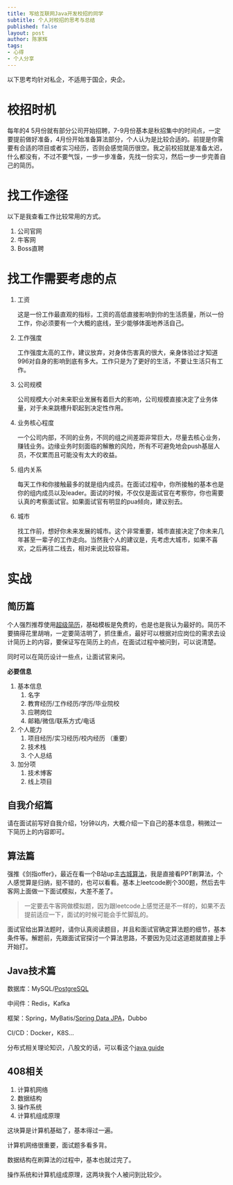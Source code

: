 ```yaml
---
title: 写给互联网Java开发校招的同学
subtitle: 个人对校招的思考与总结
published: false
layout: post
author: 陈家辉
tags:
- 心得
- 个人分享
---
```


以下思考均针对私企，不适用于国企，央企。

# 校招时机

每年的4 5月份就有部分公司开始招聘，7-9月份基本是秋招集中的时间点，一定要提前做好准备，4月份开始准备算法部分，个人认为是比较合适的。前提是你需要有合适的项目或者实习经历，否则会感觉简历很空。我之前校招就是准备太迟，什么都没有，不过不要气馁，一步一步准备，先找一份实习，然后一步一步完善自己的简历。

# 找工作途径

以下是我查看工作比较常用的方式。

1. 公司官网
2. 牛客网
3. Boss直聘

# 找工作需要考虑的点

1. 工资

   这是一份工作最直观的指标，工资的高低直接影响到你的生活质量，所以一份工作，你必须要有一个大概的底线，至少能够体面地养活自己。

2. 工作强度

   工作强度太高的工作，建议放弃，对身体伤害真的很大，亲身体验过才知道996对自身的影响到底有多大。工作只是为了更好的生活，不要让生活只有工作。

3. 公司规模

   公司规模大小对未来职业发展有着巨大的影响，公司规模直接决定了业务体量，对于未来跳槽升职起到决定性作用。

4. 业务核心程度

   一个公司内部，不同的业务，不同的组之间差距非常巨大，尽量去核心业务，赚钱业务。边缘业务时刻面临的解散的风险，所有不可避免地会push基层人员，不仅累而且可能没有太大的收益。

5. 组内关系

   每天工作和你接触最多的就是组内成员。在面试过程中，你所接触的基本也是你的组内成员以及leader。面试的时候，不仅仅是面试官在考察你，你也需要认真的考察面试官。如果面试官有明显的pua倾向，建议别去。

6. 城市

   找工作前，想好你未来发展的城市。这个非常重要，城市直接决定了你未来几年甚至一辈子的工作走向。当然我个人的建议是，先考虑大城市，如果不喜欢，之后再往二线去，相对来说比较容易。

# 实战

## 简历篇

个人强烈推荐使用[超级简历](https://www.wondercv.com/)，基础模板是免费的，也是也是我认为最好的。简历不要搞得花里胡哨，一定要简洁明了，抓住重点，最好可以根据对应岗位的需求去设计简历上的内容，要保证写在简历上的点，在面试过程中被问到，可以说清楚。

同时可以在简历设计一些点，让面试官来问。

**必要信息**

1. 基本信息
   1. 名字
   2. 教育经历/工作经历/学历/毕业院校
   3. 应聘岗位
   4. 邮箱/微信/联系方式/电话
2. 个人能力
   1. 项目经历/实习经历/校内经历   （重要）
   2. 技术栈
   3. 个人总结
3. 加分项
   1. 技术博客
   2. 线上项目

## 自我介绍篇

请在面试前写好自我介绍，1分钟以内，大概介绍一下自己的基本信息，稍微过一下简历上的内容即可。

## 算法篇

强推《剑指offer》，最近在看一个B站up主[古城算法](https://space.bilibili.com/21630984?spm_id_from=333.337.0.0)，我是直接看PPT刷算法，个人感觉算是归纳，挺不错的，也可以看看。基本上leetcode刷个300题，然后去牛客网上面做一下面试模拟，大差不差了。

> 一定要去牛客网做模拟题，因为跟leetcode上感觉还是不一样的，如果不去提前适应一下，面试的时候可能会手忙脚乱的。

面试官给出算法题时，请你认真阅读题目，并且和面试官确定算法题的细节，基本条件等。解题前，先跟面试官探讨一个算法思路，不要因为见过这道题就直接上手开始打。

## Java技术篇

数据库：MySQL/[PostgreSQL](https://www.postgresql.org/)

中间件：Redis，Kafka

框架：Spring，MyBatis/[Spring Data JPA](https://spring.io/projects/spring-data-jpa)，Dubbo

CI/CD：Docker，K8S...

分布式相关理论知识，八股文的话，可以看这个[java guide](https://github.com/Snailclimb/JavaGuide)

## 408相关

1. 计算机网络
2. 数据结构
3. 操作系统
4. 计算机组成原理

这块算是计算机基础了，基本得过一遍。

计算机网络很重要，面试题多看多背。

数据结构在刷算法的过程中，基本也就过完了。

操作系统和计算机组成原理，这两块我个人被问到比较少。

